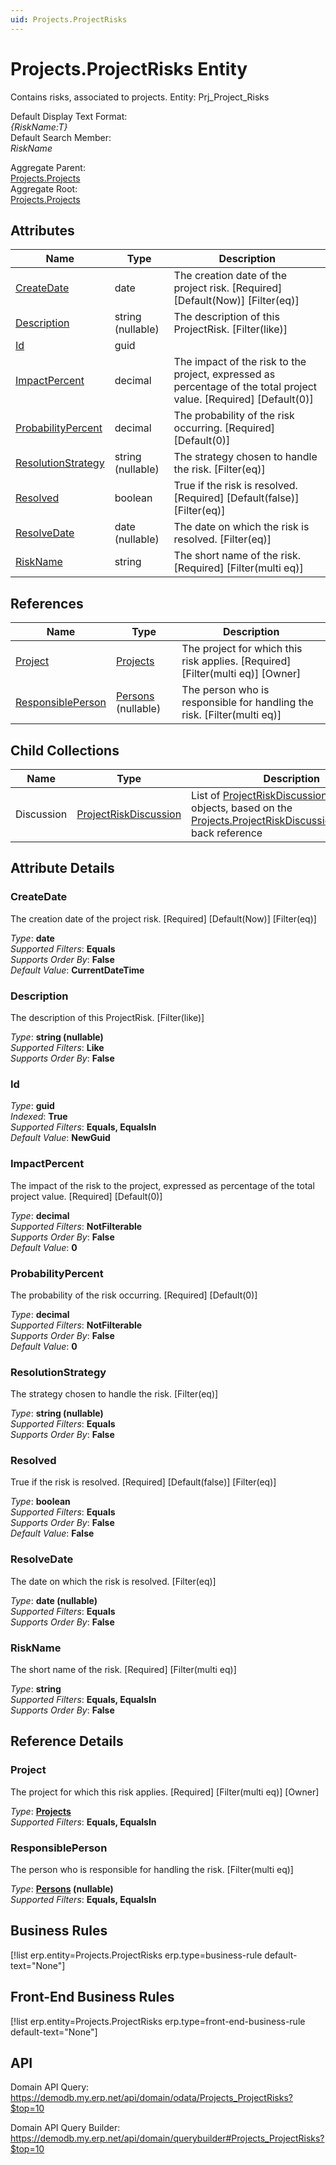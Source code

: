 ```yaml
---
uid: Projects.ProjectRisks
---
```

# Projects.ProjectRisks Entity

Contains risks, associated to projects. Entity: Prj_Project_Risks

Default Display Text Format:  
_{RiskName:T}_  
Default Search Member:  
_RiskName_  

Aggregate Parent:  
[Projects.Projects](Projects.Projects.md)  
Aggregate Root:  
[Projects.Projects](Projects.Projects.md)  

## Attributes

| Name | Type | Description |
| ---- | ---- | --- |
| [CreateDate](Projects.ProjectRisks.md#createdate) | date | The creation date of the project risk. [Required] [Default(Now)] [Filter(eq)] 
| [Description](Projects.ProjectRisks.md#description) | string (nullable) | The description of this ProjectRisk. [Filter(like)] 
| [Id](Projects.ProjectRisks.md#id) | guid |  
| [ImpactPercent](Projects.ProjectRisks.md#impactpercent) | decimal | The impact of the risk to the project, expressed as percentage of the total project value. [Required] [Default(0)] 
| [ProbabilityPercent](Projects.ProjectRisks.md#probabilitypercent) | decimal | The probability of the risk occurring. [Required] [Default(0)] 
| [ResolutionStrategy](Projects.ProjectRisks.md#resolutionstrategy) | string (nullable) | The strategy chosen to handle the risk. [Filter(eq)] 
| [Resolved](Projects.ProjectRisks.md#resolved) | boolean | True if the risk is resolved. [Required] [Default(false)] [Filter(eq)] 
| [ResolveDate](Projects.ProjectRisks.md#resolvedate) | date (nullable) | The date on which the risk is resolved. [Filter(eq)] 
| [RiskName](Projects.ProjectRisks.md#riskname) | string | The short name of the risk. [Required] [Filter(multi eq)] 

## References

| Name | Type | Description |
| ---- | ---- | --- |
| [Project](Projects.ProjectRisks.md#project) | [Projects](Projects.Projects.md) | The project for which this risk applies. [Required] [Filter(multi eq)] [Owner] |
| [ResponsiblePerson](Projects.ProjectRisks.md#responsibleperson) | [Persons](General.Contacts.Persons.md) (nullable) | The person who is responsible for handling the risk. [Filter(multi eq)] |

## Child Collections

| Name | Type | Description |
| ---- | ---- | --- |
| Discussion | [ProjectRiskDiscussion](Projects.ProjectRiskDiscussion.md) | List of [ProjectRiskDiscussion](Projects.ProjectRiskDiscussion.md) child objects, based on the [Projects.ProjectRiskDiscussion.ProjectRisk](Projects.ProjectRiskDiscussion.md#projectrisk) back reference 


## Attribute Details

### CreateDate

The creation date of the project risk. [Required] [Default(Now)] [Filter(eq)]

_Type_: **date**  
_Supported Filters_: **Equals**  
_Supports Order By_: **False**  
_Default Value_: **CurrentDateTime**  

### Description

The description of this ProjectRisk. [Filter(like)]

_Type_: **string (nullable)**  
_Supported Filters_: **Like**  
_Supports Order By_: **False**  

### Id

_Type_: **guid**  
_Indexed_: **True**  
_Supported Filters_: **Equals, EqualsIn**  
_Default Value_: **NewGuid**  

### ImpactPercent

The impact of the risk to the project, expressed as percentage of the total project value. [Required] [Default(0)]

_Type_: **decimal**  
_Supported Filters_: **NotFilterable**  
_Supports Order By_: **False**  
_Default Value_: **0**  

### ProbabilityPercent

The probability of the risk occurring. [Required] [Default(0)]

_Type_: **decimal**  
_Supported Filters_: **NotFilterable**  
_Supports Order By_: **False**  
_Default Value_: **0**  

### ResolutionStrategy

The strategy chosen to handle the risk. [Filter(eq)]

_Type_: **string (nullable)**  
_Supported Filters_: **Equals**  
_Supports Order By_: **False**  

### Resolved

True if the risk is resolved. [Required] [Default(false)] [Filter(eq)]

_Type_: **boolean**  
_Supported Filters_: **Equals**  
_Supports Order By_: **False**  
_Default Value_: **False**  

### ResolveDate

The date on which the risk is resolved. [Filter(eq)]

_Type_: **date (nullable)**  
_Supported Filters_: **Equals**  
_Supports Order By_: **False**  

### RiskName

The short name of the risk. [Required] [Filter(multi eq)]

_Type_: **string**  
_Supported Filters_: **Equals, EqualsIn**  
_Supports Order By_: **False**  


## Reference Details

### Project

The project for which this risk applies. [Required] [Filter(multi eq)] [Owner]

_Type_: **[Projects](Projects.Projects.md)**  
_Supported Filters_: **Equals, EqualsIn**  

### ResponsiblePerson

The person who is responsible for handling the risk. [Filter(multi eq)]

_Type_: **[Persons](General.Contacts.Persons.md) (nullable)**  
_Supported Filters_: **Equals, EqualsIn**  



## Business Rules

[!list erp.entity=Projects.ProjectRisks erp.type=business-rule default-text="None"]

## Front-End Business Rules

[!list erp.entity=Projects.ProjectRisks erp.type=front-end-business-rule default-text="None"]

## API

Domain API Query:
<https://demodb.my.erp.net/api/domain/odata/Projects_ProjectRisks?$top=10>

Domain API Query Builder:
<https://demodb.my.erp.net/api/domain/querybuilder#Projects_ProjectRisks?$top=10>

